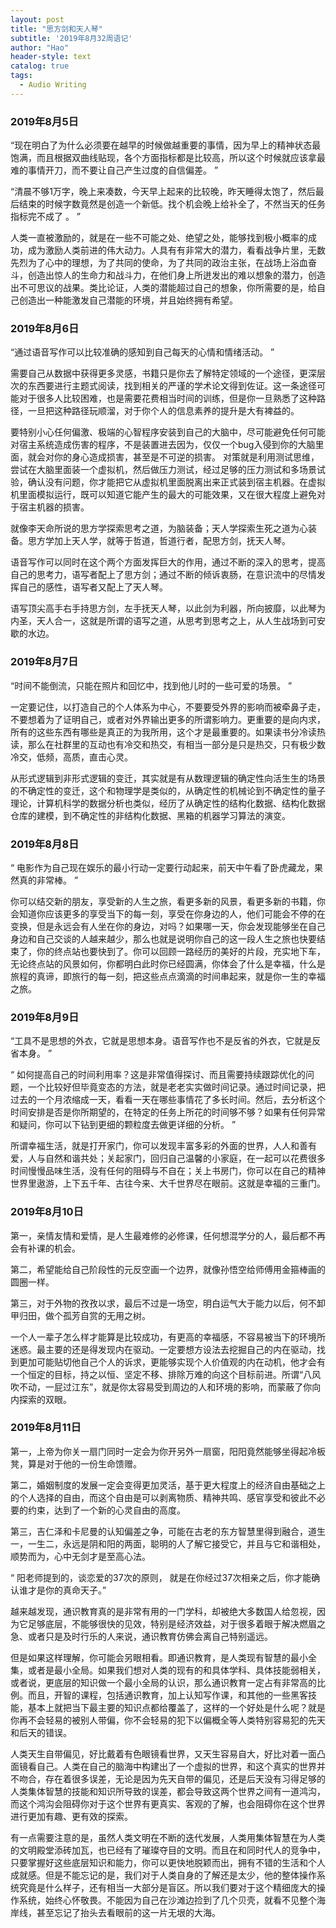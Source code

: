 ```yaml
---
layout: post
title: "思方剑和天人琴"
subtitle: '2019年8月32周语记'
author: "Hao"
header-style: text
catalog: true
tags:
  - Audio Writing
---
```




### 2019年8月5日

“现在明白了为什么必须要在越早的时候做越重要的事情，因为早上的精神状态最饱满，而且根据双曲线贴现，各个方面指标都是比较高，所以这个时候就应该拿最难的事情开刀，而不要让自己产生过度的自信偏差。 ”

“清晨不够1万字，晚上来凑数，今天早上起来的比较晚，昨天睡得太饱了，然后最后结束的时候字数竟然是创造一个新低。找个机会晚上给补全了，不然当天的任务指标完不成了 。  ”

人类一直被激励的，就是在一些不可能之处、绝望之处，能够找到极小概率的成功，成为激励人类前进的伟大动力。人具有有非常大的潜力，看看战争片里，无数先烈为了心中的理想，为了共同的使命，为了共同的政治主张，在战场上浴血奋斗，创造出惊人的生命力和战斗力，在他们身上所迸发出的难以想象的潜力，创造出不可思议的战果。类比论证，人类的潜能超过自己的想象，你所需要的是，给自己创造出一种能激发自己潜能的环境，并且始终拥有希望。



### 2019年8月6日

“通过语音写作可以比较准确的感知到自己每天的心情和情绪活动。 ”

需要自己从数据中获得更多灵感，书籍只是你去了解特定领域的一个途径，更深层次的东西要进行主题式阅读，找到相关的严谨的学术论文得到佐证。这一条途径可能对于很多人比较困难，也是需要花费相当时间的训练，但是你一旦熟悉了这种路径，一旦把这种路径玩顺溜，对于你个人的信息素养的提升是大有裨益的。

要特别小心任何偏激、极端的心智程序安装到自己的大脑中，尽可能避免任何可能对宿主系统造成伤害的程序，不是装置进去因为，仅仅一个bug入侵到你的大脑里面，就会对你的身心造成损害，甚至是不可逆的损害。
对策就是利用测试思维，尝试在大脑里面装一个虚拟机，然后做压力测试，经过足够的压力测试和多场景试验，确认没有问题，你才能把它从虚拟机里面脱离出来正式装到宿主机器。在虚拟机里面模拟运行，既可以知道它能产生的最大的可能效果，又在很大程度上避免对于宿主机器的损害。

就像李天命所说的思方学探索思考之道，为脑装备；天人学探索生死之道为心装备。思方学加上天人学，就等于哲道，哲道行者，配思方剑，抚天人琴。

语音写作可以同时在这个两个方面发挥巨大的作用，通过不断的深入的思考，提高自己的思考力，语写者配上了思方剑；通过不断的倾诉衷肠，在意识流中的尽情发挥自己的感性，语写者又配上了天人琴。

语写顶尖高手右手持思方剑，左手抚天人琴，以此剑为利器，所向披靡，以此琴为内圣，天人合一，这就是所谓的语写之道，从思考到思考之上，从人生战场到可安歇的水边。



### 2019年8月7日

“时间不能倒流，只能在照片和回忆中，找到他儿时的一些可爱的场景。  ”

一定要记住，以打造自己的个人体系为中心，不要要受外界的影响而被牵鼻子走，不要想着为了证明自己，或者对外界输出更多的所谓影响力。更重要的是向内求，所有的这些东西有哪些是真正的为我所用，这个才是最重要的。如果读书分冷读热读，那么在社群里的互动也有冷交和热交，有相当一部分是只是热交，只有极少数冷交，低频，高质，直击心灵。

从形式逻辑到非形式逻辑的变迁，其实就是有从数理逻辑的确定性向活生生的场景的不确定性的变迁，这个和物理学是类似的，从确定性的机械论到不确定性的量子理论，计算机科学的数据分析也类似，经历了从确定性的结构化数据、结构化数据仓库的建模，到不确定性的非结构化数据、黑箱的机器学习算法的演变。



### 2019年8月8日

“ 电影作为自己现在娱乐的最小行动一定要行动起来，前天中午看了卧虎藏龙，果然真的非常棒。 ”

你可以结交新的朋友，享受新的人生之旅，看更多新的风景，看更多新的书籍，你会知道你应该更多的享受当下的每一刻，享受在你身边的人，他们可能会不停的在变换，但是永远会有人坐在你的身边，对吗？如果哪一天，你会发现能够坐在自己身边和自己交谈的人越来越少，那么也就是说明你自己的这一段人生之旅也快要结束了，你的终点站也要快到了。你可以回顾一路经历的美好的片段，充实地下车，无论终点站的风景如何，你都明白此时你已经圆满，你体会了什么是幸福，什么是旅程的真谛，即旅行的每一刻，把这些点点滴滴的时间串起来，就是你一生的幸福之旅。



### 2019年8月9日

“工具不是思想的外衣，它就是思想本身。语音写作也不是反省的外衣，它就是反省本身。  ”

“ 如何提高自己的时间利用率？这是非常值得探讨、而且需要持续跟踪优化的问题，一个比较好但毕竟变态的方法，就是老老实实做时间记录。通过时间记录，把过去的一个月浓缩成一天，看看一天在哪些事情花了多长时间。然后，去分析这个时间安排是否是你所期望的，在特定的任务上所花的时间够不够？如果有任何异常和疑问，你可以下钻到更细的颗粒度去做更详细的分析。 ”

所谓幸福生活，就是打开家门，你可以发现丰富多彩的外面的世界，人人和善有爱，人与自然和谐共处；关起家门，回归自己温馨的小家庭，在一起可以花费很多时间慢慢品味生活，没有任何的阻碍与不自在；关上书房门，你可以在自己的精神世界里遨游，上下五千年、古往今来、大千世界尽在眼前。这就是幸福的三重门。



### 2019年8月10日

第一，亲情友情和爱情，是人生最难修的必修课，任何想混学分的人，最后都不再会有补课的机会。

 第二，希望能给自己阶段性的元反空画一个边界，就像孙悟空给师傅用金箍棒画的圆圈一样。

第三，对于外物的孜孜以求，最后不过是一场空，明白运气大于能力以后，何不卸甲归田，做个孤芳自赏的无用之树。



一个人一辈子怎么样才能算是比较成功，有更高的幸福感，不容易被当下的环境所迷惑。最主要的还是得发现内在驱动。一定要想方设法去挖掘自己的内在驱动，找到更加可能贴切他自己个人的诉求，更能够实现个人价值观的内在动机，他才会有一个恒定的目标，持之以恒、坚定不移、排除万难的向这个目标前进。所谓“八风吹不动，一屁过江东”，就是你太容易受到周边的人和环境的影响，而蒙蔽了你向内探索的双眼。



### 2019年8月11日

第一，上帝为你关一扇门同时一定会为你开另外一扇窗，阳阳竟然能够坐得起冷板凳，算是对于他的一份生命馈赠。

第二，婚姻制度的发展一定会变得更加灵活，基于更大程度上的经济自由基础之上的个人选择的自由，而这个自由是可以剥离物质、精神共鸣、感官享受和彼此不必要的约束，达到了一个新的心灵自由的高度。

第三，吉仁泽和卡尼曼的认知偏差之争，可能在古老的东方智慧里得到融合，道生一，一生二，永远是阴和阳的两面，聪明的人了解它接受它，并且与它和谐相处，顺势而为，心中无剑才是至高心法。



“  阳老师提到的，谈恋爱的37次的原则， 就是在你经过37次相亲之后，你才能确认谁才是你的真命天子。”

越来越发现，通识教育真的是非常有用的一门学科，却被绝大多数国人给忽视，因为它足够底层，不能够很快的见效，特别是经济效益，对于很多着眼于解决燃眉之急、或者只是及时行乐的人来说，通识教育仿佛会离自己特别遥远。

但是如果这样理解，你可能会另眼相看。即通识教育，是人类现有智慧的最小全集，或者是最小全局。如果我们想对人类的现有的和具体学科、具体技能弱相关，或者说，更底层的知识做一个最小全局的认识，那么通识教育一定占有非常高的比例。而且，开智的课程，包括通识教育，加上认知写作课，和其他的一些黑客技能，基本上就把当下最主要的知识点都给覆盖了，这样的一个好处是什么呢？就是你再不会轻易的被别人带偏，你不会轻易的犯下以偏概全等人类特别容易犯的先天和后天的错误。

人类天生自带偏见，好比戴着有色眼镜看世界，又天生容易自大，好比对着一面凸面镜看自己。人类在自己的脑海中构建出了一个虚拟的世界，和这个真实的世界并不吻合，存在着很多误差，无论是因为先天自带的偏见，还是后天没有习得足够的人类集体智慧的技能和知识所导致的误差，都会导致这两个世界之间有一道鸿沟，而这个鸿沟会阻碍你对于这个世界有更真实、客观的了解，也会阻碍你在这个世界进行更加有趣、更有效的探索。

有一点需要注意的是，虽然人类文明在不断的迭代发展，人类用集体智慧在为人类的文明殿堂添砖加瓦，也已经有了璀璨夺目的文明。而且在和同时代人的竞争中，只要掌握好这些底层知识和能力，你可以更快地脱颖而出，拥有不错的生活和个人成就感。但是不能忘记的是，我们对于人类自身的了解还是太少，他的整体操作系统究竟是什么样子，还有相当一大部分是盲区。所以我们要对于这个精细庞大的操作系统，始终心怀敬畏。不能因为自己在沙滩边捡到了几个贝壳，就看不见整个海岸线，甚至忘记了抬头去看眼前的这一片无垠的大海。